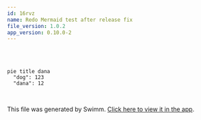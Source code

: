 ```yaml
---
id: 16rvz
name: Redo Mermaid test after release fix
file_version: 1.0.2
app_version: 0.10.0-2
---
```


<br/>

<br/>

<!--MERMAID {width:100}-->
```mermaid
pie title dana
  "dog": 123
  "dana": 12
```
<!--MCONTENT {content: pie title dana
"dog": 123
"dana": 12} --->

<br/>

This file was generated by Swimm. [Click here to view it in the app](https://swimm-web-app.web.app/repos/Z2l0aHViJTNBJTNBdGVzdC1naXRodWItYXBwJTNBJTNBc3dpbW1pbw==/docs/16rvz).